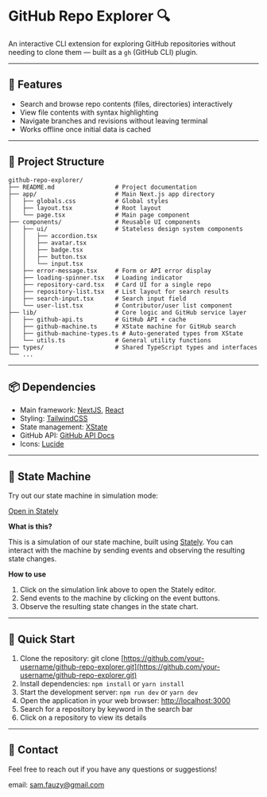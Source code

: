 # GitHub Repo Explorer 🔍

An interactive CLI extension for exploring GitHub repositories without needing to clone them — built as a `gh` (GitHub CLI) plugin.

---

## 🚀 Features

- Search and browse repo contents (files, directories) interactively  
- View file contents with syntax highlighting  
- Navigate branches and revisions without leaving terminal  
- Works offline once initial data is cached  

---

## 📁 Project Structure

```
github-repo-explorer/
├── README.md                 # Project documentation
├── app/                      # Main Next.js app directory
│   ├── globals.css           # Global styles
│   ├── layout.tsx            # Root layout
│   └── page.tsx              # Main page component
├── components/               # Reusable UI components
│   ├── ui/                   # Stateless design system components
│   │   ├── accordion.tsx
│   │   ├── avatar.tsx
│   │   ├── badge.tsx
│   │   ├── button.tsx
│   │   └── input.tsx
│   ├── error-message.tsx     # Form or API error display
│   ├── loading-spinner.tsx   # Loading indicator
│   ├── repository-card.tsx   # Card UI for a single repo
│   ├── repository-list.tsx   # List layout for search results
│   ├── search-input.tsx      # Search input field
│   └── user-list.tsx         # Contributor/user list component
├── lib/                      # Core logic and GitHub service layer
│   ├── github-api.ts         # GitHub API + cache
│   ├── github-machine.ts     # XState machine for GitHub search
│   ├── github-machine-types.ts # Auto-generated types from XState
│   └── utils.ts              # General utility functions
├── types/                    # Shared TypeScript types and interfaces
└── ...
```


---

## 📦 Dependencies

- Main framework: [NextJS](https://nextjs.org/), [React](https://react.dev/)
- Styling: [TailwindCSS](https://tailwindcss.com/)
- State management: [XState](https://xstate.js.org/)
- GitHub API: [GitHub API Docs](https://docs.github.com/en/rest)
- Icons: [Lucide](https://lucide.dev/)

---

## 🧭 State Machine

Try out our state machine in simulation mode:

[Open in Stately](https://stately.ai/registry/editor/embed/aee52c41-8cca-4059-b6ae-735448026c41?machineId=544096ea-9b65-4252-8202-9cac7a3da8ee)

**What is this?**

This is a simulation of our state machine, built using [Stately](https://stately.ai/). You can interact with the machine by sending events and observing the resulting state changes.

**How to use**

1. Click on the simulation link above to open the Stately editor.
2. Send events to the machine by clicking on the event buttons.
3. Observe the resulting state changes in the state chart.

---

## 🚀 Quick Start

1. Clone the repository: git clone [https://github.com/your-username/github-repo-explorer.git](https://github.com/your-username/github-repo-explorer.git)
2. Install dependencies: `npm install` or `yarn install`
3. Start the development server: `npm run dev` or `yarn dev`
4. Open the application in your web browser: [http://localhost:3000](http://localhost:3000)
5. Search for a repository by keyword in the search bar
6. Click on a repository to view its details

---

## 📧 Contact

Feel free to reach out if you have any questions or suggestions!

email: <a href="mailto:sam.fauzy@gmail.com">sam.fauzy@gmail.com</a>